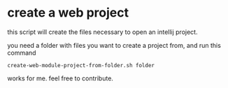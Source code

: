 # create a web project
this script will create the files necessary
to open an intellij project.

you need a folder with files you want to 
create a project from, and run this command
```
create-web-module-project-from-folder.sh folder
```

works for me. feel free to contribute. 